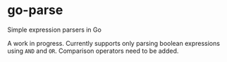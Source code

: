# go-parse
Simple expression parsers in Go

A work in progress. Currently supports only parsing boolean expressions using `AND` and `OR`. Comparison operators need to be added.
